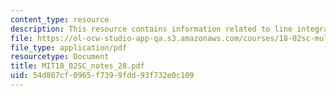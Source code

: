 ```yaml
---
content_type: resource
description: This resource contains information related to line integrals.
file: https://ol-ocw-studio-app-qa.s3.amazonaws.com/courses/18-02sc-multivariable-calculus-fall-2010/54d807cf0965f7399fdd93f732e0c109_MIT18_02SC_notes_28.pdf
file_type: application/pdf
resourcetype: Document
title: MIT18_02SC_notes_28.pdf
uid: 54d807cf-0965-f739-9fdd-93f732e0c109
---
```

